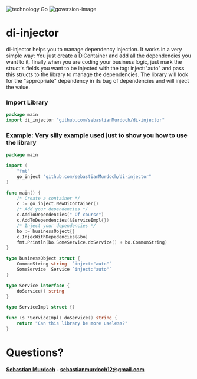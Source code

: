 ![technology Go](https://img.shields.io/badge/technology-go-blue.svg)
![goversion-image](https://img.shields.io/badge/Go-1.12+-00ADD8.svg)

# di-injector
di-injector helps you to manage dependency injection.
It works in a very simple way: You just create a DiContainer and add all the dependencies you want to it, finally when 
you are coding your business logic, just mark the struct's fields you want to be injected with the tag: inject:"auto"
and pass this structs to the library to manage the dependencies. The library will look for the "appropriate" dependency
in its bag of dependencies and will inject the value.

### Import Library
```go
package main 
import di_injector "github.com/sebastianMurdoch/di-injector"
```

### Example: Very silly example used just to show you how to use the library
```go
package main

import (
	"fmt"
	go_inject "github.com/sebastianMurdoch/di-injector"
)

func main() {
	/* Create a container */
	c := go_inject.NewDiContainer()
	/* Add your dependencies */
	c.AddToDependencies(" Of course")
	c.AddToDependencies(&ServiceImpl{})
	/* Inject your dependencies */
	bo := businessObject{}
	c.InjecWithDepedencies(&bo)
	fmt.Println(bo.SomeService.doService() + bo.CommonString)
}

type businessObject struct {
	CommonString string  `inject:"auto"`
	SomeService  Service `inject:"auto"`
}

type Service interface {
	doService() string
}

type ServiceImpl struct {}

func (s *ServiceImpl) doService() string {
	return "Can this library be more useless?"
}
```

# Questions?
#### [Sebastian Murdoch](https://github.com/sebastianMurdoch) - sebastianmurdoch12@gmail.com

